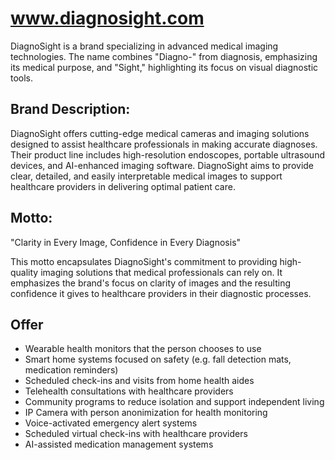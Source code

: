 # www.diagnosight.com




DiagnoSight is a brand specializing in advanced medical imaging technologies. 
The name combines "Diagno-" from diagnosis, emphasizing its medical purpose, and "Sight," highlighting its focus on visual diagnostic tools.

## Brand Description:

DiagnoSight offers cutting-edge medical cameras and imaging solutions designed to assist healthcare professionals in making accurate diagnoses. Their product line includes high-resolution endoscopes, portable ultrasound devices, and AI-enhanced imaging software. DiagnoSight aims to provide clear, detailed, and easily interpretable medical images to support healthcare providers in delivering optimal patient care.

## Motto:

"Clarity in Every Image, Confidence in Every Diagnosis"

This motto encapsulates DiagnoSight's commitment to providing high-quality imaging solutions that medical professionals can rely on. It emphasizes the brand's focus on clarity of images and the resulting confidence it gives to healthcare providers in their diagnostic processes.


## Offer

+ Wearable health monitors that the person chooses to use
+ Smart home systems focused on safety (e.g. fall detection mats, medication reminders)
+ Scheduled check-ins and visits from home health aides
+ Telehealth consultations with healthcare providers
+ Community programs to reduce isolation and support independent living
+ IP Camera with person anonimization for health monitoring
+ Voice-activated emergency alert systems
+ Scheduled virtual check-ins with healthcare providers
+ AI-assisted medication management systems
